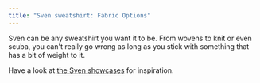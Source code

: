 ```yaml
---
title: "Sven sweatshirt: Fabric Options"
---
```


Sven can be any sweatshirt you want it to be. From wovens to knit or even scuba, you can't really go wrong as long as you stick with something that has a bit of weight to it.

Have a look at [the Sven showcases](/showcase/pattern/sven) for inspiration.
